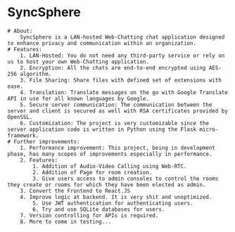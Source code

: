 # SyncSphere
	# About:
 		SyncSphere is a LAN-hosted Web-Chatting chat application designed to enhance privacy and communication within an organization.
	# Features:
		1. LAN-Hosted: You do not need any third-party service or rely on us to host your own Web-Chatting application.
		2. Encryption: All the chats are end-to-end encrypted using AES-256 algorithm.
		3. File Sharing: Share files with defined set of extensions with ease.
  		4. Translation: Translate messages on the go with Google Translate API in use for all known languages by Google.
		5. Secure server communication: The communication between the server and client is secured as well with RSA certificates provided by OpenSSL.
  		6. Customization: The project is very customizable since the server application code is written in Python using the Flask micro-framework.
	# Further improvements:
 		1. Performance improvement: This project, being in development phase, has many scopes of improvements especially in performance.
   		2. Features:
	 		1. Addition of Audio-Video Calling using Web-RTC.
			2. Addition of Page for room creation.
   			3. Give users access to admin consoles to control the rooms they create or rooms for which they have been elected as admin.
		3. Convert the Frontend to React.JS
  		4. Improve logic at backend. It is very shit and unoptimized.
    		5. Use JWT authentication for authenticating users.
      		6. Try and use SQLite databases for users.
		7. Version controlling for APIs is required.
  		8. More to come in testing...

